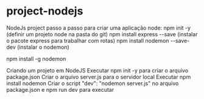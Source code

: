 # project-nodejs

NodeJs project
passo a passo para criar uma aplicação node:
npm init -y (definir um projeto node na pasta do git)
npm install express --save (instalar o pacote express para trabalhar com rotas)
npm install nodemon --save-dev (instalar o nodemon)

npm install -g nodemon

Criando um projeto em NodeJS
Executar npm init -y para criar o arquivo package.json
Criar o arquivo server.js para o servidor local
Executar npm install nodemon
Criar o script "dev": "nodemon server.js" no arquivo package.json e npm run dev para executar